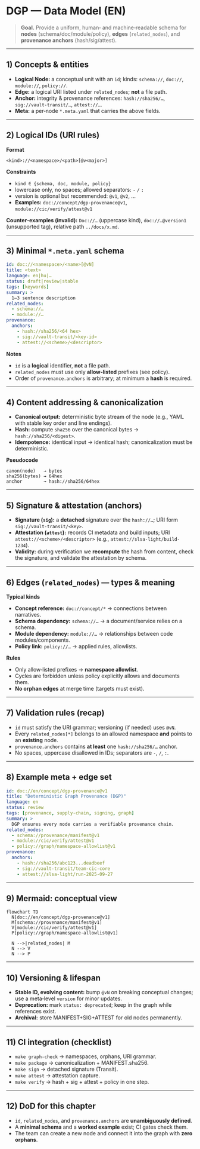# DGP — Data Model (EN)

> **Goal.** Provide a uniform, human‑ and machine‑readable schema for **nodes** (schema/doc/module/policy), **edges** (`related_nodes`), and **provenance anchors** (hash/sig/attest).

---

## 1) Concepts & entities

* **Logical Node:** a conceptual unit with an `id`; kinds: `schema://`, `doc://`, `module://`, `policy://`.
* **Edge:** a logical URI listed under `related_nodes`; **not** a file path.
* **Anchor:** integrity & provenance references: `hash://sha256/…`, `sig://vault-transit/…`, `attest://…`.
* **Meta:** a per‑node `*.meta.yaml` that carries the above fields.

---

## 2) Logical IDs (URI rules)

**Format**

```
<kind>://<namespace>/<path>[@v<major>]
```

**Constraints**

* `kind ∈ {schema, doc, module, policy}`
* lowercase only, no spaces; allowed separators: `-` `/` `:`
* version is optional but recommended: `@v1`, `@v2`, …
* **Examples:** `doc://concept/dgp-provenance@v1`, `module://cic/verify/attest@v1`

**Counter‑examples (invalid):** `Doc://…` (uppercase kind), `doc://…@version1` (unsupported tag), relative path `../docs/x.md`.

---

## 3) Minimal `*.meta.yaml` schema

```yaml
id: doc://<namespace>/<name>[@vN]
title: <text>
language: en|hu|…
status: draft|review|stable
tags: [keywords]
summary: >
  1–3 sentence description
related_nodes:
  - schema://…
  - module://…
provenance:
  anchors:
    - hash://sha256/<64 hex>
    - sig://vault-transit/<key-id>
    - attest://<scheme>/<descriptor>
```

**Notes**

* `id` is a **logical** identifier, **not** a file path.
* `related_nodes` must use only **allow‑listed** prefixes (see policy).
* Order of `provenance.anchors` is arbitrary; at minimum a **hash** is required.

---

## 4) Content addressing & canonicalization

* **Canonical output:** deterministic byte stream of the node (e.g., YAML with stable key order and line endings).
* **Hash:** compute `sha256` over the canonical bytes → `hash://sha256/<digest>`.
* **Idempotence:** identical input → identical hash; canonicalization must be deterministic.

**Pseudocode**

```text
canon(node)   → bytes
sha256(bytes) → 64hex
anchor        → hash://sha256/64hex
```

---

## 5) Signature & attestation (anchors)

* **Signature (`sig`):** a **detached** signature over the `hash://…`; URI form `sig://vault-transit/<key>`.
* **Attestation (`attest`):** records CI metadata and build inputs; URI `attest://<scheme>/<descriptor>` (e.g., `attest://slsa-light/build-1234`).
* **Validity:** during verification we **recompute** the hash from content, check the signature, and validate the attestation by schema.

---

## 6) Edges (`related_nodes`) — types & meaning

**Typical kinds**

* **Concept reference:** `doc://concept/*` → connections between narratives.
* **Schema dependency:** `schema://…` → a document/service relies on a schema.
* **Module dependency:** `module://…` → relationships between code modules/components.
* **Policy link:** `policy://…` → applied rules, allowlists.

**Rules**

* Only allow‑listed prefixes → **namespace allowlist**.
* Cycles are forbidden unless policy explicitly allows and documents them.
* **No orphan edges** at merge time (targets must exist).

---

## 7) Validation rules (recap)

* `id` must satisfy the URI grammar; versioning (if needed) uses `@vN`.
* Every `related_nodes[*]` belongs to an allowed namespace **and** points to an **existing** node.
* `provenance.anchors` contains **at least** one `hash://sha256/…` anchor.
* No spaces, uppercase disallowed in IDs; separators are `-`, `/`, `:`.

---

## 8) Example meta + edge set

```yaml
id: doc://en/concept/dgp-provenance@v1
title: "Deterministic Graph Provenance (DGP)"
language: en
status: review
tags: [provenance, supply-chain, signing, graph]
summary: >
  DGP ensures every node carries a verifiable provenance chain.
related_nodes:
  - schema://provenance/manifest@v1
  - module://cic/verify/attest@v1
  - policy://graph/namespace-allowlist@v1
provenance:
  anchors:
    - hash://sha256/abc123...deadbeef
    - sig://vault-transit/team-cic-core
    - attest://slsa-light/run-2025-09-27
```

---

## 9) Mermaid: conceptual view

```mermaid
flowchart TD
  N[doc://en/concept/dgp-provenance@v1]
  M[schema://provenance/manifest@v1]
  V[module://cic/verify/attest@v1]
  P[policy://graph/namespace-allowlist@v1]

  N -->|related_nodes| M
  N --> V
  N --> P
```

---

## 10) Versioning & lifespan

* **Stable ID, evolving content:** bump `@vN` on breaking conceptual changes; use a meta‑level `version` for minor updates.
* **Deprecation:** mark `status: deprecated`; keep in the graph while references exist.
* **Archival:** store MANIFEST+SIG+ATTEST for old nodes permanently.

---

## 11) CI integration (checklist)

* `make graph-check` → namespaces, orphans, URI grammar.
* `make package` → canonicalization + MANIFEST.sha256.
* `make sign` → detached signature (Transit).
* `make attest` → attestation capture.
* `make verify` → hash + sig + attest + policy in one step.

---

## 12) DoD for this chapter

* `id`, `related_nodes`, and `provenance.anchors` are **unambiguously defined**.
* A **minimal schema** and a **worked example** exist; CI gates check them.
* The team can create a new node and connect it into the graph with **zero orphans**.
